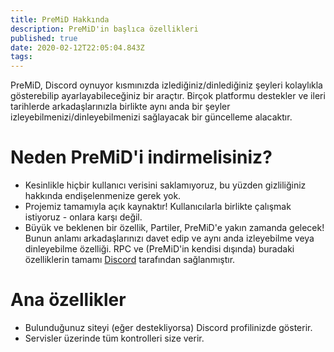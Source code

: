 ```yaml
---
title: PreMiD Hakkında
description: PreMiD'in başlıca özellikleri
published: true
date: 2020-02-12T22:05:04.843Z
tags:
---
```


PreMiD, Discord oynuyor kısmınızda izlediğiniz/dinlediğiniz şeyleri kolaylıkla gösterebilip ayarlayabileceğiniz bir araçtır. Birçok platformu destekler ve ileri tarihlerde arkadaşlarınızla birlikte aynı anda bir şeyler izleyebilmenizi/dinleyebilmenizi sağlayacak bir güncelleme alacaktır.

# Neden PreMiD'i indirmelisiniz?
- Kesinlikle hiçbir kullanıcı verisini saklamıyoruz, bu yüzden gizliliğiniz hakkında endişelenmenize gerek yok.
- Projemiz tamamıyla açık kaynaktır! Kullanıcılarla birlikte çalışmak istiyoruz - onlara karşı değil.
- Büyük ve beklenen bir özellik, Partiler, PreMiD'e yakın zamanda gelecek! Bunun anlamı arkadaşlarınızı davet edip ve aynı anda izleyebilme veya dinleyebilme özelliği. RPC ve (PreMiD'in kendisi dışında) buradaki özelliklerin tamamı [Discord](https://discordapp.com/) tarafından sağlanmıştır.

# Ana özellikler
- Bulunduğunuz siteyi (eğer destekliyorsa) Discord profilinizde gösterir.
- Servisler üzerinde tüm kontrolleri size verir.